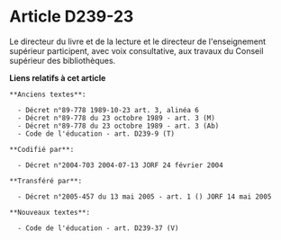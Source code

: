 # Article D239-23

Le directeur du livre et de la lecture et le directeur de l'enseignement supérieur participent, avec voix consultative, aux
travaux du Conseil supérieur des bibliothèques.

**Liens relatifs à cet article**

	**Anciens textes**:

	  - Décret n°89-778 1989-10-23 art. 3, alinéa 6
	  - Décret n°89-778 du 23 octobre 1989 - art. 3 (M)
	  - Décret n°89-778 du 23 octobre 1989 - art. 3 (Ab)
	  - Code de l'éducation - art. D239-9 (T)

	**Codifié par**:

	  - Décret n°2004-703 2004-07-13 JORF 24 février 2004

	**Transféré par**:

	  - Décret n°2005-457 du 13 mai 2005 - art. 1 () JORF 14 mai 2005

	**Nouveaux textes**:

	  - Code de l'éducation - art. D239-37 (V)
